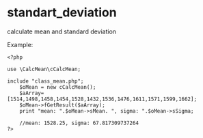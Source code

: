 # standart_deviation
calculate mean and standard deviation

Example: 

```
<?php

use \CalcMean\cCalcMean;

include "class_mean.php";
    $oMean = new cCalcMean();
    $aArray=[1514,1498,1458,1454,1528,1432,1536,1476,1611,1571,1599,1662];
    $oMean->fGetResult($aArray);
    print "mean: ".$oMean->sMean. ", sigma: ".$oMean->sSigma;

    //mean: 1528.25, sigma: 67.817309737264
?>
```

